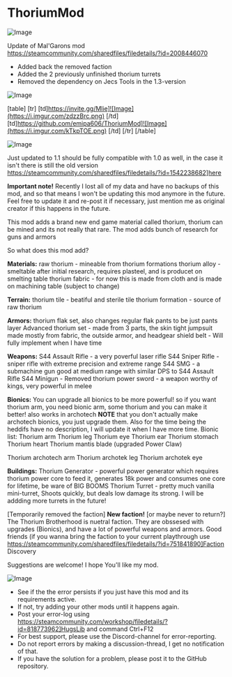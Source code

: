 # ThoriumMod

![Image](https://i.imgur.com/WAEzk68.png)

Update of Mal&apos;Garons mod
https://steamcommunity.com/sharedfiles/filedetails/?id=2008446070

- Added back the removed faction
- Added the 2 previously unfinished thorium turrets
- Removed the dependency on Jecs Tools in the 1.3-version

![Image](https://i.imgur.com/7Gzt3Rg.png)


[table]
    [tr]
        [td]https://invite.gg/Mlie]![Image](https://i.imgur.com/zdzzBrc.png)
[/td]
        [td]https://github.com/emipa606/ThoriumMod]![Image](https://i.imgur.com/kTkpTOE.png)
[/td]
    [/tr]
[/table]
	
![Image](https://i.imgur.com/NOW7jU1.png)

Just updated to 1.1 should be fully compatible with 1.0 as well, in the case it isn&apos;t there is still the old version https://steamcommunity.com/sharedfiles/filedetails/?id=1542238682]here

**Important note!**
Recently I lost all of my data and have no backups of this mod, and so that means I won&apos;t be updating this mod anymore in the future. Feel free to update it and re-post it if necessary, just mention me as original creator if this happens in the future.

This mod adds a brand new end game material called thorium, thorium can be mined and its not really that rare.
The mod adds bunch of research for guns and armors

So what does this mod add?

**Materials:**
raw thorium - mineable from thorium formations
thorium alloy - smeltable after initial research, requires plasteel, and is producet on smelting table
thorium fabric - for now this is made from cloth and is made on machining table (subject to change)

**Terrain:**
thorium tile - beatiful and sterile tile
thorium formation - source of raw thorium

**Armors:**
thorium flak set, also changes regular flak pants to be just pants layer
Advanced thorium set - made from 3 parts, the skin tight jumpsuit made mostly from fabric, the outside armor, and headgear
shield belt - Will fully implement when I have time

**Weapons:**
S44 Assault Rifle - a very poverful laser rifle
S44 Sniper Rifle - sniper rifle with extreme precision and extreme range
S44 SMG - a submachine gun good at medium range with similar DPS to S44 Assault Rifle
S44 Minigun - Removed
thorium power sword - a weapon worthy of kings, very powerful in melee

**Bionics:**
You can upgrade all bionics to be more powerful!
so if you want thorium arm, you need bionic arm, some thorium and you can make it better! also works in archotech **NOTE** that you don&apos;t actually make archotech bionics, you just upgrade them. Also for the time being the heddifs have no description, I will update it when I have more time.
Bionic list:
Thorium arm
Thorium leg
Thorium eye
Thorium ear
Thorium stomach
Thorium heart
Thorium mantis blade (upgraded Power Claw)

Thorium archotech arm
Thorium archotek leg
Thorium archotek eye

**Buildings:**
Thorium Generator - powerful power generator which requires thorium power core to feed it, generates 18k power and consumes one core for lifetime, be ware of BIG BOOMS
Thorium Turret - pretty much vanilla mini-turret, Shoots quickly, but deals low damage its strong. I will be addding more turrets in the future!

[Temporarily removed the faction] **New faction!** [or maybe never to return?]
The Thorium Brotherhood is nuetral faction. They are obssesed with upgrades (Bionics), and have a lot of powerful weapons and armors. Good friends (if you wanna bring the faction to your current playthrough use https://steamcommunity.com/sharedfiles/filedetails/?id=751841890]Faction Discovery

Suggestions are welcome! I hope You&apos;ll like my mod.

![Image](https://i.imgur.com/Rs6T6cr.png)



-  See if the the error persists if you just have this mod and its requirements active.
-  If not, try adding your other mods until it happens again.
-  Post your error-log using https://steamcommunity.com/workshop/filedetails/?id=818773962]HugsLib and command Ctrl+F12
-  For best support, please use the Discord-channel for error-reporting.
-  Do not report errors by making a discussion-thread, I get no notification of that.
-  If you have the solution for a problem, please post it to the GitHub repository.



